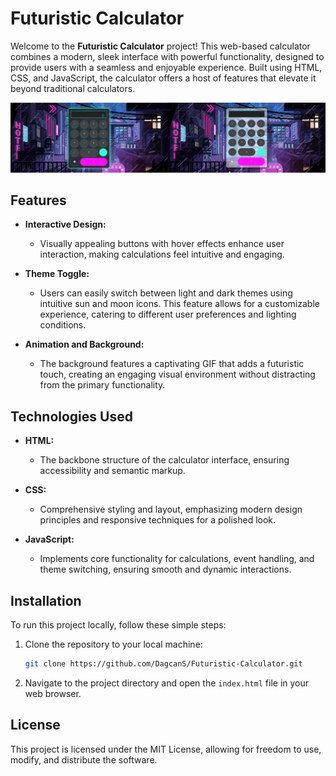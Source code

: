 

# Futuristic Calculator

Welcome to the **Futuristic Calculator** project! This web-based calculator combines a modern, sleek interface with powerful functionality, designed to provide users with a seamless and enjoyable experience. Built using HTML, CSS, and JavaScript, the calculator offers a host of features that elevate it beyond traditional calculators.

![Calculator Screenshot](screenshot.png)

## Features

- **Interactive Design:** 
  - Visually appealing buttons with hover effects enhance user interaction, making calculations feel intuitive and engaging.

- **Theme Toggle:** 
  - Users can easily switch between light and dark themes using intuitive sun and moon icons. This feature allows for a customizable experience, catering to different user preferences and lighting conditions.

- **Animation and Background:** 
  - The background features a captivating GIF that adds a futuristic touch, creating an engaging visual environment without distracting from the primary functionality.


## Technologies Used

- **HTML:** 
  - The backbone structure of the calculator interface, ensuring accessibility and semantic markup.

- **CSS:** 
  - Comprehensive styling and layout, emphasizing modern design principles and responsive techniques for a polished look.

- **JavaScript:** 
  - Implements core functionality for calculations, event handling, and theme switching, ensuring smooth and dynamic interactions.

## Installation

To run this project locally, follow these simple steps:

1. Clone the repository to your local machine:
   ```bash
   git clone https://github.com/DagcanS/Futuristic-Calculator.git
   ```
   
2. Navigate to the project directory and open the `index.html` file in your web browser.

## License

This project is licensed under the MIT License, allowing for freedom to use, modify, and distribute the software.

